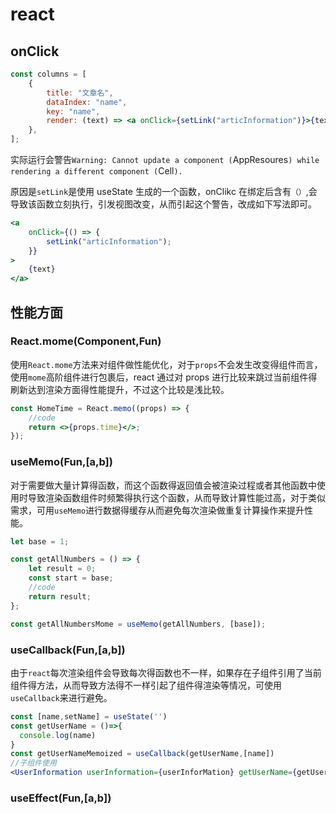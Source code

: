 # react

## onClick

```jsx
const columns = [
    {
        title: "文章名",
        dataIndex: "name",
        key: "name",
        render: (text) => <a onClick={setLink("articInformation")}>{text}</a>,
    },
];
```

实际运行会警告`Warning: Cannot update a component (`AppResoures`) while rendering a different component (`Cell`).`

原因是`setLink`是使用 useState 生成的一个函数，onClikc 在绑定后含有`（）`,会导致该函数立刻执行，引发视图改变，从而引起这个警告，改成如下写法即可。

```jsx
<a
    onClick={() => {
        setLink("articInformation");
    }}
>
    {text}
</a>
```

## 性能方面

### React.mome(Component,Fun)

使用`React.mome`方法来对组件做性能优化，对于`props`不会发生改变得组件而言，使用`mome`高阶组件进行包裹后，react 通过对 props 进行比较来跳过当前组件得刷新达到渲染方面得性能提升，不过这个比较是浅比较。

```jsx
const HomeTime = React.memo((props) => {
    //code
    return <>{props.time}</>;
});
```

### useMemo(Fun,[a,b])

对于需要做大量计算得函数，而这个函数得返回值会被渲染过程或者其他函数中使用时导致渲染函数组件时频繁得执行这个函数，从而导致计算性能过高，对于类似需求，可用`useMemo`进行数据得缓存从而避免每次渲染做重复计算操作来提升性能。

```jsx
let base = 1;

const getAllNumbers = () => {
    let result = 0;
    const start = base;
    //code
    return result;
};

const getAllNumbersMome = useMemo(getAllNumbers, [base]);
```

### useCallback(Fun,[a,b])

由于`react`每次渲染组件会导致每次得函数也不一样，如果存在子组件引用了当前组件得方法，从而导致方法得不一样引起了组件得渲染等情况，可使用`useCallback`来进行避免。

```jsx
const [name,setName] = useState('')
const getUserName = ()=>{
  console.log(name)
}
const getUserNameMemoized = useCallback(getUserName,[name])
//子组件使用
<UserInformation userInformation={userInforMation} getUserName={getUserNameMemoized}/>
```

### useEffect(Fun,[a,b])
